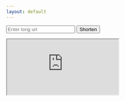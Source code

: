 ```yaml
---
layout: default
---
```

<script>
    window.onload = function() {
        // var input = document.getElementById("gsc-i-id1").focus();
        var input = document.getElementById("long_url").focus();
    };
</script>
<!-- 'https://tinyurl.com/api-create.php?url='.'http://www.example.com/'); -->
<div class="o-grid">
    <div class="o-grid__col o-grid__col--2-4-l">
        <form autocomplete="off">
            <input type="text" id="long_url" name="long_url" placeholder="Enter long url">
            <input type="button" id="submit" value="Shorten" onclick="UrlShorten()">
        </form>
    </div>
    <div class="o-grid__col o-grid__col--2-4-l">
        <script async src="https://cse.google.com/cse.js?cx=d423c88702dea9eb7"></script>
        <div class="gcse-search"></div>
    </div>
</div>
<div>
    <iframe src="https://www.surfit.io/" class="surit-io"></iframe>
</div>
